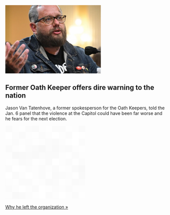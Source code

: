 
![Former Oath Keeper offers dire warning to the nation](./20220713055844.png)
## Former Oath Keeper offers dire warning to the nation

Jason Van Tatenhove, a former spokesperson for the Oath Keepers, told the Jan. 6 panel that the violence at the Capitol could have been far worse and he fears for the next election.

![pic](../square_bg.png)

[Why he left the organization »](https://www.yahoo.com/news/january-6-hearing-oath-keepers-fear-next-election-203851656.html)
